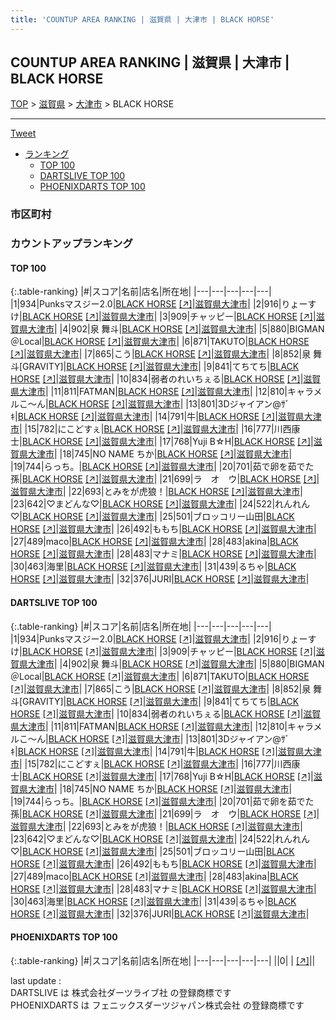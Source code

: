```yaml
---
title: 'COUNTUP AREA RANKING | 滋賀県 | 大津市 | BLACK HORSE'
---
```

## COUNTUP AREA RANKING | 滋賀県 | 大津市 | BLACK HORSE

[TOP](/darts/rank/) > [滋賀県](/darts/rank/滋賀県/) > [大津市](/darts/rank/滋賀県/大津市/) > BLACK HORSE

___

<a href="https://twitter.com/share?ref_src=twsrc%5Etfw" data-text="COUNTUP AREA RANKING | 滋賀県大津市BLACK HORSE" class="twitter-share-button" data-hashtags="DARTSLIVE,PHOENIXDARTS,darts,ダーツ" data-show-count="false">Tweet</a>

* [ランキング](#カウントアップランキング)
    * [TOP 100](#top-100)
    * [DARTSLIVE TOP 100](#dartslive-top-100)
    * [PHOENIXDARTS TOP 100](#phoenixdarts-top-100)

### 市区町村

<ul>

</ul>

### カウントアップランキング

#### TOP 100



{:.table-ranking}
|#|スコア|名前|店名|所在地|
|---|---|---|---|---|
|1|934|<span class="rank-name-dl">Punksマスジー2.0</span>|<a href="/darts/rank/shops/c550cf7ce8dd69595f9f3321c1147265.html">BLACK HORSE</a> <a href="https://search.dartslive.com/jp/shop/c550cf7ce8dd69595f9f3321c1147265">[↗]</a>|<a href="/darts/rank/滋賀県/大津市">滋賀県大津市</a>|
|2|916|<span class="rank-name-dl">りょーすけ</span>|<a href="/darts/rank/shops/c550cf7ce8dd69595f9f3321c1147265.html">BLACK HORSE</a> <a href="https://search.dartslive.com/jp/shop/c550cf7ce8dd69595f9f3321c1147265">[↗]</a>|<a href="/darts/rank/滋賀県/大津市">滋賀県大津市</a>|
|3|909|<span class="rank-name-dl">チャッピー</span>|<a href="/darts/rank/shops/c550cf7ce8dd69595f9f3321c1147265.html">BLACK HORSE</a> <a href="https://search.dartslive.com/jp/shop/c550cf7ce8dd69595f9f3321c1147265">[↗]</a>|<a href="/darts/rank/滋賀県/大津市">滋賀県大津市</a>|
|4|902|<span class="rank-name-dl">泉 舞斗</span>|<a href="/darts/rank/shops/c550cf7ce8dd69595f9f3321c1147265.html">BLACK HORSE</a> <a href="https://search.dartslive.com/jp/shop/c550cf7ce8dd69595f9f3321c1147265">[↗]</a>|<a href="/darts/rank/滋賀県/大津市">滋賀県大津市</a>|
|5|880|<span class="rank-name-dl">BIGMAN＠Local</span>|<a href="/darts/rank/shops/c550cf7ce8dd69595f9f3321c1147265.html">BLACK HORSE</a> <a href="https://search.dartslive.com/jp/shop/c550cf7ce8dd69595f9f3321c1147265">[↗]</a>|<a href="/darts/rank/滋賀県/大津市">滋賀県大津市</a>|
|6|871|<span class="rank-name-dl">TAKUTO</span>|<a href="/darts/rank/shops/c550cf7ce8dd69595f9f3321c1147265.html">BLACK HORSE</a> <a href="https://search.dartslive.com/jp/shop/c550cf7ce8dd69595f9f3321c1147265">[↗]</a>|<a href="/darts/rank/滋賀県/大津市">滋賀県大津市</a>|
|7|865|<span class="rank-name-dl">こう</span>|<a href="/darts/rank/shops/c550cf7ce8dd69595f9f3321c1147265.html">BLACK HORSE</a> <a href="https://search.dartslive.com/jp/shop/c550cf7ce8dd69595f9f3321c1147265">[↗]</a>|<a href="/darts/rank/滋賀県/大津市">滋賀県大津市</a>|
|8|852|<span class="rank-name-dl">泉 舞斗[GRAVITY]</span>|<a href="/darts/rank/shops/c550cf7ce8dd69595f9f3321c1147265.html">BLACK HORSE</a> <a href="https://search.dartslive.com/jp/shop/c550cf7ce8dd69595f9f3321c1147265">[↗]</a>|<a href="/darts/rank/滋賀県/大津市">滋賀県大津市</a>|
|9|841|<span class="rank-name-dl">てちてち</span>|<a href="/darts/rank/shops/c550cf7ce8dd69595f9f3321c1147265.html">BLACK HORSE</a> <a href="https://search.dartslive.com/jp/shop/c550cf7ce8dd69595f9f3321c1147265">[↗]</a>|<a href="/darts/rank/滋賀県/大津市">滋賀県大津市</a>|
|10|834|<span class="rank-name-dl">弱者のれいちぇる</span>|<a href="/darts/rank/shops/c550cf7ce8dd69595f9f3321c1147265.html">BLACK HORSE</a> <a href="https://search.dartslive.com/jp/shop/c550cf7ce8dd69595f9f3321c1147265">[↗]</a>|<a href="/darts/rank/滋賀県/大津市">滋賀県大津市</a>|
|11|811|<span class="rank-name-dl">FATMAN</span>|<a href="/darts/rank/shops/c550cf7ce8dd69595f9f3321c1147265.html">BLACK HORSE</a> <a href="https://search.dartslive.com/jp/shop/c550cf7ce8dd69595f9f3321c1147265">[↗]</a>|<a href="/darts/rank/滋賀県/大津市">滋賀県大津市</a>|
|12|810|<span class="rank-name-dl">キャラメルこ〜ん</span>|<a href="/darts/rank/shops/c550cf7ce8dd69595f9f3321c1147265.html">BLACK HORSE</a> <a href="https://search.dartslive.com/jp/shop/c550cf7ce8dd69595f9f3321c1147265">[↗]</a>|<a href="/darts/rank/滋賀県/大津市">滋賀県大津市</a>|
|13|801|<span class="rank-name-dl">3Dジャイアン@ｻﾞｷ</span>|<a href="/darts/rank/shops/c550cf7ce8dd69595f9f3321c1147265.html">BLACK HORSE</a> <a href="https://search.dartslive.com/jp/shop/c550cf7ce8dd69595f9f3321c1147265">[↗]</a>|<a href="/darts/rank/滋賀県/大津市">滋賀県大津市</a>|
|14|791|<span class="rank-name-dl">牛</span>|<a href="/darts/rank/shops/c550cf7ce8dd69595f9f3321c1147265.html">BLACK HORSE</a> <a href="https://search.dartslive.com/jp/shop/c550cf7ce8dd69595f9f3321c1147265">[↗]</a>|<a href="/darts/rank/滋賀県/大津市">滋賀県大津市</a>|
|15|782|<span class="rank-name-dl">にこどすぇ</span>|<a href="/darts/rank/shops/c550cf7ce8dd69595f9f3321c1147265.html">BLACK HORSE</a> <a href="https://search.dartslive.com/jp/shop/c550cf7ce8dd69595f9f3321c1147265">[↗]</a>|<a href="/darts/rank/滋賀県/大津市">滋賀県大津市</a>|
|16|777|<span class="rank-name-dl">川西康士</span>|<a href="/darts/rank/shops/c550cf7ce8dd69595f9f3321c1147265.html">BLACK HORSE</a> <a href="https://search.dartslive.com/jp/shop/c550cf7ce8dd69595f9f3321c1147265">[↗]</a>|<a href="/darts/rank/滋賀県/大津市">滋賀県大津市</a>|
|17|768|<span class="rank-name-dl">Yuji B☆H</span>|<a href="/darts/rank/shops/c550cf7ce8dd69595f9f3321c1147265.html">BLACK HORSE</a> <a href="https://search.dartslive.com/jp/shop/c550cf7ce8dd69595f9f3321c1147265">[↗]</a>|<a href="/darts/rank/滋賀県/大津市">滋賀県大津市</a>|
|18|745|<span class="rank-name-dl">NO NAME ちか</span>|<a href="/darts/rank/shops/c550cf7ce8dd69595f9f3321c1147265.html">BLACK HORSE</a> <a href="https://search.dartslive.com/jp/shop/c550cf7ce8dd69595f9f3321c1147265">[↗]</a>|<a href="/darts/rank/滋賀県/大津市">滋賀県大津市</a>|
|19|744|<span class="rank-name-dl">らっち。</span>|<a href="/darts/rank/shops/c550cf7ce8dd69595f9f3321c1147265.html">BLACK HORSE</a> <a href="https://search.dartslive.com/jp/shop/c550cf7ce8dd69595f9f3321c1147265">[↗]</a>|<a href="/darts/rank/滋賀県/大津市">滋賀県大津市</a>|
|20|701|<span class="rank-name-dl">茹で卵を茹でた孫</span>|<a href="/darts/rank/shops/c550cf7ce8dd69595f9f3321c1147265.html">BLACK HORSE</a> <a href="https://search.dartslive.com/jp/shop/c550cf7ce8dd69595f9f3321c1147265">[↗]</a>|<a href="/darts/rank/滋賀県/大津市">滋賀県大津市</a>|
|21|699|<span class="rank-name-dl">ラ　オ　ウ</span>|<a href="/darts/rank/shops/c550cf7ce8dd69595f9f3321c1147265.html">BLACK HORSE</a> <a href="https://search.dartslive.com/jp/shop/c550cf7ce8dd69595f9f3321c1147265">[↗]</a>|<a href="/darts/rank/滋賀県/大津市">滋賀県大津市</a>|
|22|693|<span class="rank-name-dl">とみをが虎狼！</span>|<a href="/darts/rank/shops/c550cf7ce8dd69595f9f3321c1147265.html">BLACK HORSE</a> <a href="https://search.dartslive.com/jp/shop/c550cf7ce8dd69595f9f3321c1147265">[↗]</a>|<a href="/darts/rank/滋賀県/大津市">滋賀県大津市</a>|
|23|642|<span class="rank-name-dl">♡まどんな♡</span>|<a href="/darts/rank/shops/c550cf7ce8dd69595f9f3321c1147265.html">BLACK HORSE</a> <a href="https://search.dartslive.com/jp/shop/c550cf7ce8dd69595f9f3321c1147265">[↗]</a>|<a href="/darts/rank/滋賀県/大津市">滋賀県大津市</a>|
|24|522|<span class="rank-name-dl">れんれん♡</span>|<a href="/darts/rank/shops/c550cf7ce8dd69595f9f3321c1147265.html">BLACK HORSE</a> <a href="https://search.dartslive.com/jp/shop/c550cf7ce8dd69595f9f3321c1147265">[↗]</a>|<a href="/darts/rank/滋賀県/大津市">滋賀県大津市</a>|
|25|501|<span class="rank-name-dl">ブロッコリー山田</span>|<a href="/darts/rank/shops/c550cf7ce8dd69595f9f3321c1147265.html">BLACK HORSE</a> <a href="https://search.dartslive.com/jp/shop/c550cf7ce8dd69595f9f3321c1147265">[↗]</a>|<a href="/darts/rank/滋賀県/大津市">滋賀県大津市</a>|
|26|492|<span class="rank-name-dl">ももち</span>|<a href="/darts/rank/shops/c550cf7ce8dd69595f9f3321c1147265.html">BLACK HORSE</a> <a href="https://search.dartslive.com/jp/shop/c550cf7ce8dd69595f9f3321c1147265">[↗]</a>|<a href="/darts/rank/滋賀県/大津市">滋賀県大津市</a>|
|27|489|<span class="rank-name-dl">maco</span>|<a href="/darts/rank/shops/c550cf7ce8dd69595f9f3321c1147265.html">BLACK HORSE</a> <a href="https://search.dartslive.com/jp/shop/c550cf7ce8dd69595f9f3321c1147265">[↗]</a>|<a href="/darts/rank/滋賀県/大津市">滋賀県大津市</a>|
|28|483|<span class="rank-name-dl">akina</span>|<a href="/darts/rank/shops/c550cf7ce8dd69595f9f3321c1147265.html">BLACK HORSE</a> <a href="https://search.dartslive.com/jp/shop/c550cf7ce8dd69595f9f3321c1147265">[↗]</a>|<a href="/darts/rank/滋賀県/大津市">滋賀県大津市</a>|
|28|483|<span class="rank-name-dl">マナミ</span>|<a href="/darts/rank/shops/c550cf7ce8dd69595f9f3321c1147265.html">BLACK HORSE</a> <a href="https://search.dartslive.com/jp/shop/c550cf7ce8dd69595f9f3321c1147265">[↗]</a>|<a href="/darts/rank/滋賀県/大津市">滋賀県大津市</a>|
|30|463|<span class="rank-name-dl">海里</span>|<a href="/darts/rank/shops/c550cf7ce8dd69595f9f3321c1147265.html">BLACK HORSE</a> <a href="https://search.dartslive.com/jp/shop/c550cf7ce8dd69595f9f3321c1147265">[↗]</a>|<a href="/darts/rank/滋賀県/大津市">滋賀県大津市</a>|
|31|439|<span class="rank-name-dl">るちゃ</span>|<a href="/darts/rank/shops/c550cf7ce8dd69595f9f3321c1147265.html">BLACK HORSE</a> <a href="https://search.dartslive.com/jp/shop/c550cf7ce8dd69595f9f3321c1147265">[↗]</a>|<a href="/darts/rank/滋賀県/大津市">滋賀県大津市</a>|
|32|376|<span class="rank-name-dl">JURI</span>|<a href="/darts/rank/shops/c550cf7ce8dd69595f9f3321c1147265.html">BLACK HORSE</a> <a href="https://search.dartslive.com/jp/shop/c550cf7ce8dd69595f9f3321c1147265">[↗]</a>|<a href="/darts/rank/滋賀県/大津市">滋賀県大津市</a>|


#### DARTSLIVE TOP 100



{:.table-ranking}
|#|スコア|名前|店名|所在地|
|---|---|---|---|---|
|1|934|<span class="rank-name-dl">Punksマスジー2.0</span>|<a href="/darts/rank/shops/c550cf7ce8dd69595f9f3321c1147265.html">BLACK HORSE</a> <a href="https://search.dartslive.com/jp/shop/c550cf7ce8dd69595f9f3321c1147265">[↗]</a>|<a href="/darts/rank/滋賀県/大津市">滋賀県大津市</a>|
|2|916|<span class="rank-name-dl">りょーすけ</span>|<a href="/darts/rank/shops/c550cf7ce8dd69595f9f3321c1147265.html">BLACK HORSE</a> <a href="https://search.dartslive.com/jp/shop/c550cf7ce8dd69595f9f3321c1147265">[↗]</a>|<a href="/darts/rank/滋賀県/大津市">滋賀県大津市</a>|
|3|909|<span class="rank-name-dl">チャッピー</span>|<a href="/darts/rank/shops/c550cf7ce8dd69595f9f3321c1147265.html">BLACK HORSE</a> <a href="https://search.dartslive.com/jp/shop/c550cf7ce8dd69595f9f3321c1147265">[↗]</a>|<a href="/darts/rank/滋賀県/大津市">滋賀県大津市</a>|
|4|902|<span class="rank-name-dl">泉 舞斗</span>|<a href="/darts/rank/shops/c550cf7ce8dd69595f9f3321c1147265.html">BLACK HORSE</a> <a href="https://search.dartslive.com/jp/shop/c550cf7ce8dd69595f9f3321c1147265">[↗]</a>|<a href="/darts/rank/滋賀県/大津市">滋賀県大津市</a>|
|5|880|<span class="rank-name-dl">BIGMAN＠Local</span>|<a href="/darts/rank/shops/c550cf7ce8dd69595f9f3321c1147265.html">BLACK HORSE</a> <a href="https://search.dartslive.com/jp/shop/c550cf7ce8dd69595f9f3321c1147265">[↗]</a>|<a href="/darts/rank/滋賀県/大津市">滋賀県大津市</a>|
|6|871|<span class="rank-name-dl">TAKUTO</span>|<a href="/darts/rank/shops/c550cf7ce8dd69595f9f3321c1147265.html">BLACK HORSE</a> <a href="https://search.dartslive.com/jp/shop/c550cf7ce8dd69595f9f3321c1147265">[↗]</a>|<a href="/darts/rank/滋賀県/大津市">滋賀県大津市</a>|
|7|865|<span class="rank-name-dl">こう</span>|<a href="/darts/rank/shops/c550cf7ce8dd69595f9f3321c1147265.html">BLACK HORSE</a> <a href="https://search.dartslive.com/jp/shop/c550cf7ce8dd69595f9f3321c1147265">[↗]</a>|<a href="/darts/rank/滋賀県/大津市">滋賀県大津市</a>|
|8|852|<span class="rank-name-dl">泉 舞斗[GRAVITY]</span>|<a href="/darts/rank/shops/c550cf7ce8dd69595f9f3321c1147265.html">BLACK HORSE</a> <a href="https://search.dartslive.com/jp/shop/c550cf7ce8dd69595f9f3321c1147265">[↗]</a>|<a href="/darts/rank/滋賀県/大津市">滋賀県大津市</a>|
|9|841|<span class="rank-name-dl">てちてち</span>|<a href="/darts/rank/shops/c550cf7ce8dd69595f9f3321c1147265.html">BLACK HORSE</a> <a href="https://search.dartslive.com/jp/shop/c550cf7ce8dd69595f9f3321c1147265">[↗]</a>|<a href="/darts/rank/滋賀県/大津市">滋賀県大津市</a>|
|10|834|<span class="rank-name-dl">弱者のれいちぇる</span>|<a href="/darts/rank/shops/c550cf7ce8dd69595f9f3321c1147265.html">BLACK HORSE</a> <a href="https://search.dartslive.com/jp/shop/c550cf7ce8dd69595f9f3321c1147265">[↗]</a>|<a href="/darts/rank/滋賀県/大津市">滋賀県大津市</a>|
|11|811|<span class="rank-name-dl">FATMAN</span>|<a href="/darts/rank/shops/c550cf7ce8dd69595f9f3321c1147265.html">BLACK HORSE</a> <a href="https://search.dartslive.com/jp/shop/c550cf7ce8dd69595f9f3321c1147265">[↗]</a>|<a href="/darts/rank/滋賀県/大津市">滋賀県大津市</a>|
|12|810|<span class="rank-name-dl">キャラメルこ〜ん</span>|<a href="/darts/rank/shops/c550cf7ce8dd69595f9f3321c1147265.html">BLACK HORSE</a> <a href="https://search.dartslive.com/jp/shop/c550cf7ce8dd69595f9f3321c1147265">[↗]</a>|<a href="/darts/rank/滋賀県/大津市">滋賀県大津市</a>|
|13|801|<span class="rank-name-dl">3Dジャイアン@ｻﾞｷ</span>|<a href="/darts/rank/shops/c550cf7ce8dd69595f9f3321c1147265.html">BLACK HORSE</a> <a href="https://search.dartslive.com/jp/shop/c550cf7ce8dd69595f9f3321c1147265">[↗]</a>|<a href="/darts/rank/滋賀県/大津市">滋賀県大津市</a>|
|14|791|<span class="rank-name-dl">牛</span>|<a href="/darts/rank/shops/c550cf7ce8dd69595f9f3321c1147265.html">BLACK HORSE</a> <a href="https://search.dartslive.com/jp/shop/c550cf7ce8dd69595f9f3321c1147265">[↗]</a>|<a href="/darts/rank/滋賀県/大津市">滋賀県大津市</a>|
|15|782|<span class="rank-name-dl">にこどすぇ</span>|<a href="/darts/rank/shops/c550cf7ce8dd69595f9f3321c1147265.html">BLACK HORSE</a> <a href="https://search.dartslive.com/jp/shop/c550cf7ce8dd69595f9f3321c1147265">[↗]</a>|<a href="/darts/rank/滋賀県/大津市">滋賀県大津市</a>|
|16|777|<span class="rank-name-dl">川西康士</span>|<a href="/darts/rank/shops/c550cf7ce8dd69595f9f3321c1147265.html">BLACK HORSE</a> <a href="https://search.dartslive.com/jp/shop/c550cf7ce8dd69595f9f3321c1147265">[↗]</a>|<a href="/darts/rank/滋賀県/大津市">滋賀県大津市</a>|
|17|768|<span class="rank-name-dl">Yuji B☆H</span>|<a href="/darts/rank/shops/c550cf7ce8dd69595f9f3321c1147265.html">BLACK HORSE</a> <a href="https://search.dartslive.com/jp/shop/c550cf7ce8dd69595f9f3321c1147265">[↗]</a>|<a href="/darts/rank/滋賀県/大津市">滋賀県大津市</a>|
|18|745|<span class="rank-name-dl">NO NAME ちか</span>|<a href="/darts/rank/shops/c550cf7ce8dd69595f9f3321c1147265.html">BLACK HORSE</a> <a href="https://search.dartslive.com/jp/shop/c550cf7ce8dd69595f9f3321c1147265">[↗]</a>|<a href="/darts/rank/滋賀県/大津市">滋賀県大津市</a>|
|19|744|<span class="rank-name-dl">らっち。</span>|<a href="/darts/rank/shops/c550cf7ce8dd69595f9f3321c1147265.html">BLACK HORSE</a> <a href="https://search.dartslive.com/jp/shop/c550cf7ce8dd69595f9f3321c1147265">[↗]</a>|<a href="/darts/rank/滋賀県/大津市">滋賀県大津市</a>|
|20|701|<span class="rank-name-dl">茹で卵を茹でた孫</span>|<a href="/darts/rank/shops/c550cf7ce8dd69595f9f3321c1147265.html">BLACK HORSE</a> <a href="https://search.dartslive.com/jp/shop/c550cf7ce8dd69595f9f3321c1147265">[↗]</a>|<a href="/darts/rank/滋賀県/大津市">滋賀県大津市</a>|
|21|699|<span class="rank-name-dl">ラ　オ　ウ</span>|<a href="/darts/rank/shops/c550cf7ce8dd69595f9f3321c1147265.html">BLACK HORSE</a> <a href="https://search.dartslive.com/jp/shop/c550cf7ce8dd69595f9f3321c1147265">[↗]</a>|<a href="/darts/rank/滋賀県/大津市">滋賀県大津市</a>|
|22|693|<span class="rank-name-dl">とみをが虎狼！</span>|<a href="/darts/rank/shops/c550cf7ce8dd69595f9f3321c1147265.html">BLACK HORSE</a> <a href="https://search.dartslive.com/jp/shop/c550cf7ce8dd69595f9f3321c1147265">[↗]</a>|<a href="/darts/rank/滋賀県/大津市">滋賀県大津市</a>|
|23|642|<span class="rank-name-dl">♡まどんな♡</span>|<a href="/darts/rank/shops/c550cf7ce8dd69595f9f3321c1147265.html">BLACK HORSE</a> <a href="https://search.dartslive.com/jp/shop/c550cf7ce8dd69595f9f3321c1147265">[↗]</a>|<a href="/darts/rank/滋賀県/大津市">滋賀県大津市</a>|
|24|522|<span class="rank-name-dl">れんれん♡</span>|<a href="/darts/rank/shops/c550cf7ce8dd69595f9f3321c1147265.html">BLACK HORSE</a> <a href="https://search.dartslive.com/jp/shop/c550cf7ce8dd69595f9f3321c1147265">[↗]</a>|<a href="/darts/rank/滋賀県/大津市">滋賀県大津市</a>|
|25|501|<span class="rank-name-dl">ブロッコリー山田</span>|<a href="/darts/rank/shops/c550cf7ce8dd69595f9f3321c1147265.html">BLACK HORSE</a> <a href="https://search.dartslive.com/jp/shop/c550cf7ce8dd69595f9f3321c1147265">[↗]</a>|<a href="/darts/rank/滋賀県/大津市">滋賀県大津市</a>|
|26|492|<span class="rank-name-dl">ももち</span>|<a href="/darts/rank/shops/c550cf7ce8dd69595f9f3321c1147265.html">BLACK HORSE</a> <a href="https://search.dartslive.com/jp/shop/c550cf7ce8dd69595f9f3321c1147265">[↗]</a>|<a href="/darts/rank/滋賀県/大津市">滋賀県大津市</a>|
|27|489|<span class="rank-name-dl">maco</span>|<a href="/darts/rank/shops/c550cf7ce8dd69595f9f3321c1147265.html">BLACK HORSE</a> <a href="https://search.dartslive.com/jp/shop/c550cf7ce8dd69595f9f3321c1147265">[↗]</a>|<a href="/darts/rank/滋賀県/大津市">滋賀県大津市</a>|
|28|483|<span class="rank-name-dl">akina</span>|<a href="/darts/rank/shops/c550cf7ce8dd69595f9f3321c1147265.html">BLACK HORSE</a> <a href="https://search.dartslive.com/jp/shop/c550cf7ce8dd69595f9f3321c1147265">[↗]</a>|<a href="/darts/rank/滋賀県/大津市">滋賀県大津市</a>|
|28|483|<span class="rank-name-dl">マナミ</span>|<a href="/darts/rank/shops/c550cf7ce8dd69595f9f3321c1147265.html">BLACK HORSE</a> <a href="https://search.dartslive.com/jp/shop/c550cf7ce8dd69595f9f3321c1147265">[↗]</a>|<a href="/darts/rank/滋賀県/大津市">滋賀県大津市</a>|
|30|463|<span class="rank-name-dl">海里</span>|<a href="/darts/rank/shops/c550cf7ce8dd69595f9f3321c1147265.html">BLACK HORSE</a> <a href="https://search.dartslive.com/jp/shop/c550cf7ce8dd69595f9f3321c1147265">[↗]</a>|<a href="/darts/rank/滋賀県/大津市">滋賀県大津市</a>|
|31|439|<span class="rank-name-dl">るちゃ</span>|<a href="/darts/rank/shops/c550cf7ce8dd69595f9f3321c1147265.html">BLACK HORSE</a> <a href="https://search.dartslive.com/jp/shop/c550cf7ce8dd69595f9f3321c1147265">[↗]</a>|<a href="/darts/rank/滋賀県/大津市">滋賀県大津市</a>|
|32|376|<span class="rank-name-dl">JURI</span>|<a href="/darts/rank/shops/c550cf7ce8dd69595f9f3321c1147265.html">BLACK HORSE</a> <a href="https://search.dartslive.com/jp/shop/c550cf7ce8dd69595f9f3321c1147265">[↗]</a>|<a href="/darts/rank/滋賀県/大津市">滋賀県大津市</a>|


#### PHOENIXDARTS TOP 100



{:.table-ranking}
|#|スコア|名前|店名|所在地|
|---|---|---|---|---|
||0|<span class="rank-name-dl"> </span>|<a href="/darts/rank/shops/.html"></a> <a href="">[↗]</a>|<a href="/darts/rank//"></a>|


<div class="footer border-top border-gray-light mt-5 pt-3 text-right text-gray">
    last update : <span style="font-weight: italic" id="foot_last_modified"></span><br />
    DARTSLIVE は 株式会社ダーツライブ社 の登録商標です<br />
    PHOENIXDARTS は フェニックスダーツジャパン株式会社 の登録商標です<br />
</div>

<script src="https://cdnjs.cloudflare.com/ajax/libs/jquery.tablesorter/2.31.3/js/jquery.tablesorter.min.js" integrity="sha512-qzgd5cYSZcosqpzpn7zF2ZId8f/8CHmFKZ8j7mU4OUXTNRd5g+ZHBPsgKEwoqxCtdQvExE5LprwwPAgoicguNg==" crossorigin="anonymous" referrerpolicy="no-referrer"></script>
<link rel="stylesheet" href="https://cdnjs.cloudflare.com/ajax/libs/jquery.tablesorter/2.31.3/css/theme.default.min.css" integrity="sha512-wghhOJkjQX0Lh3NSWvNKeZ0ZpNn+SPVXX1Qyc9OCaogADktxrBiBdKGDoqVUOyhStvMBmJQ8ZdMHiR3wuEq8+w==" crossorigin="anonymous" referrerpolicy="no-referrer" />
<script>
$(function() {
    $(".table-ranking").tablesorter({sortList:[[0, 0]]});
    $("#foot_last_modified").text(formatDate(new Date(document.lastModified), 'yyyy-MM-dd HH:mm:ss'));
});
</script>

<script async src="https://platform.twitter.com/widgets.js" charset="utf-8"></script>
